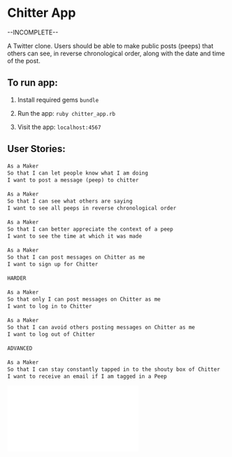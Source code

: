 # Chitter App

--INCOMPLETE--

A Twitter clone. Users should be able to make public posts (peeps) that others can see, in reverse chronological order, along with the date and time of the post.

## To run app:

1. Install required gems `bundle`

2. Run the app: `ruby chitter_app.rb`

3. Visit the app: `localhost:4567`

## User Stories:

```
As a Maker
So that I can let people know what I am doing
I want to post a message (peep) to chitter

As a Maker
So that I can see what others are saying
I want to see all peeps in reverse chronological order

As a Maker
So that I can better appreciate the context of a peep
I want to see the time at which it was made

As a Maker
So that I can post messages on Chitter as me
I want to sign up for Chitter

HARDER

As a Maker
So that only I can post messages on Chitter as me
I want to log in to Chitter

As a Maker
So that I can avoid others posting messages on Chitter as me
I want to log out of Chitter

ADVANCED

As a Maker
So that I can stay constantly tapped in to the shouty box of Chitter
I want to receive an email if I am tagged in a Peep
```

![MVC Diagram](./images/chitter_diagram.pdf)
